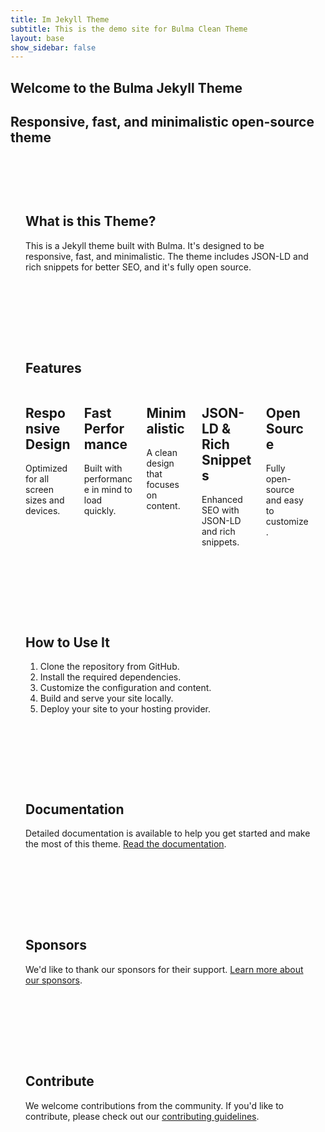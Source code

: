 ```yaml
---
title: Im Jekyll Theme
subtitle: This is the demo site for Bulma Clean Theme
layout: base    
show_sidebar: false
---
```


<section class="hero is-primary is-medium is-bold">
  <div class="hero-body">
    <div class="container is-fluid">
      <h1 class="title">
        Welcome to the Bulma Jekyll Theme
      </h1>
      <h2 class="subtitle">
        Responsive, fast, and minimalistic open-source theme
      </h2>
    </div>
  </div>
</section>

<section class="section" id="what-is-it">
  <div class="container is-fluid">
    <h1 class="title">What is this Theme?</h1>
    <div class="content">
      <p>This is a Jekyll theme built with Bulma. It's designed to be responsive, fast, and minimalistic. The theme includes JSON-LD and rich snippets for better SEO, and it's fully open source.</p>
    </div>
  </div>
</section>

<section class="section" id="features">
  <div class="container is-fluid">
    <h1 class="title">Features</h1>
    <div class="columns is-multiline">
      <div class="column is-one-third">
        <div class="box has-text-centered">
          <span class="icon is-large">
            <i class="fas fa-mobile-alt fa-2x"></i>
          </span>
          <h2 class="subtitle">Responsive Design</h2>
          <p>Optimized for all screen sizes and devices.</p>
        </div>
      </div>
      <div class="column is-one-third">
        <div class="box has-text-centered">
          <span class="icon is-large">
            <i class="fas fa-bolt fa-2x"></i>
          </span>
          <h2 class="subtitle">Fast Performance</h2>
          <p>Built with performance in mind to load quickly.</p>
        </div>
      </div>
      <div class="column is-one-third">
        <div class="box has-text-centered">
          <span class="icon is-large">
            <i class="fas fa-leaf fa-2x"></i>
          </span>
          <h2 class="subtitle">Minimalistic</h2>
          <p>A clean design that focuses on content.</p>
        </div>
      </div>
      <div class="column is-one-third">
        <div class="box has-text-centered">
          <span class="icon is-large">
            <i class="fas fa-code fa-2x"></i>
          </span>
          <h2 class="subtitle">JSON-LD & Rich Snippets</h2>
          <p>Enhanced SEO with JSON-LD and rich snippets.</p>
        </div>
      </div>
      <div class="column is-one-third">
        <div class="box has-text-centered">
          <span class="icon is-large">
            <i class="fas fa-lock-open fa-2x"></i>
          </span>
          <h2 class="subtitle">Open Source</h2>
          <p>Fully open-source and easy to customize.</p>
        </div>
      </div>
    </div>
  </div>
</section>

<section class="section" id="how-to-use">
  <div class="container is-fluid">
    <h1 class="title">How to Use It</h1>
    <div class="content">
      <ol>
        <li>Clone the repository from GitHub.</li>
        <li>Install the required dependencies.</li>
        <li>Customize the configuration and content.</li>
        <li>Build and serve your site locally.</li>
        <li>Deploy your site to your hosting provider.</li>
      </ol>
    </div>
  </div>
</section>

<section class="section" id="documentation">
  <div class="container is-fluid">
    <h1 class="title">Documentation</h1>
    <div class="content">
      <p>Detailed documentation is available to help you get started and make the most of this theme. <a href="/documentation">Read the documentation</a>.</p>
    </div>
  </div>
</section>

<section class="section" id="sponsors">
  <div class="container is-fluid">
    <h1 class="title">Sponsors</h1>
    <div class="content">
      <p>We'd like to thank our sponsors for their support. <a href="/sponsors">Learn more about our sponsors</a>.</p>
    </div>
  </div>
</section>

<section class="section" id="contribute">
  <div class="container is-fluid">
    <h1 class="title">Contribute</h1>
    <div class="content">
      <p>We welcome contributions from the community. If you'd like to contribute, please check out our <a href="/contributing">contributing guidelines</a>.</p>
    </div>
  </div>
</section>

<style>
  .section {
    padding: 3rem 1.5rem;
  }
  .hero {
    margin-bottom: 2rem;
  }
  .box {
    margin-top: 1rem;
  }
  .content p {
    margin-bottom: 1rem;
  }
  .icon {
    margin-bottom: 0.5rem;
  }
</style>